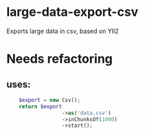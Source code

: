 # large-data-export-csv
Exports large data in csv, based on YII2

# Needs refactoring

## uses:
```php
    $export = new Csv();
    return $export
                  ->as('data.csv')
                  ->inChunksOf(1000)
                  ->start();
    
    
